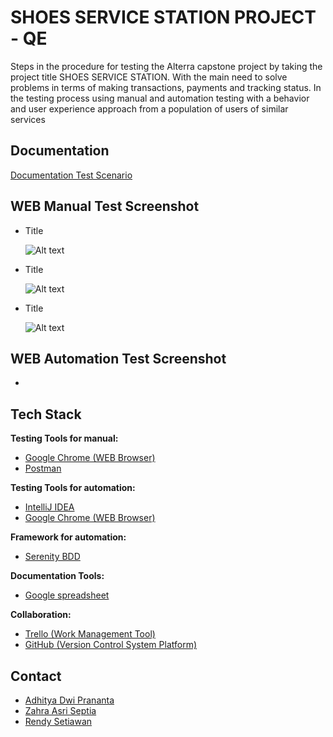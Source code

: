 
# SHOES SERVICE STATION PROJECT - QE


Steps in the procedure for testing the Alterra capstone project by taking the project title SHOES SERVICE STATION.
With the main need to solve problems in terms of making transactions, payments and tracking status.
In the testing process using manual and automation testing with a behavior and user experience approach from a population of users of similar services




## Documentation

[Documentation Test Scenario](https://docs.google.com/spreadsheets/d/1TdS7NosiHK3OgMC5G-ekEdm0XI-P05fisq8BUzZf5Zo/edit#gid=659909770)


## WEB Manual Test Screenshot

- Title

  <img
  src="link"
  alt="Alt text"
  title="title"
  style="display: inline-block; margin: 0 auto; max-width: 150px">
  
- Title

  <img
  src="link"
  alt="Alt text"
  title="title"
  style="display: inline-block; margin: 0 auto; max-width: 150px">
  
- Title

  <img
  src="link"
  alt="Alt text"
  title="title"
  style="display: inline-block; margin: 0 auto; max-width: 150px">
  
  
  

## WEB Automation Test Screenshot

- 

  

## Tech Stack  

**Testing Tools for manual:**  
- [Google Chrome (WEB Browser)](https://www.google.com/chrome/)
- [Postman](https://www.postman.com/)

**Testing Tools for automation:** 
- [IntelliJ IDEA](https://www.jetbrains.com/idea/)
- [Google Chrome (WEB Browser)](https://www.google.com/chrome/)

**Framework for automation:**
- [Serenity BDD](https://serenity-bdd.info/)

**Documentation Tools:** 
- [Google spreadsheet](https://www.google.com/sheets/about/)

**Collaboration:**
- [Trello (Work Management Tool)](https://trello.com/)
- [GitHub (Version Control System Platform)](https://github.com/)



## Contact

- [Adhitya Dwi Prananta](https://github.com/Adhitya87)
- [Zahra Asri Septia](https://github.com/zahrasept)
- [Rendy Setiawan](https://github.com/rndsetiawan)

